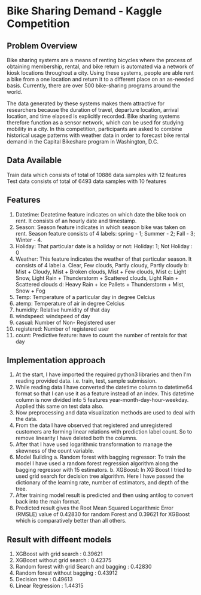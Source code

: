 # Bike Sharing Demand - Kaggle Competition
## Problem Overview
Bike sharing systems are a means of renting bicycles where the process of obtaining membership, rental, and bike return is automated via a network of kiosk locations throughout a city. Using these systems, people are able rent a bike from a one location and return it to a different place on an as-needed basis. Currently, there are over 500 bike-sharing programs around the world.

The data generated by these systems makes them attractive for researchers because the duration of travel, departure location, arrival location, and time elapsed is explicitly recorded. Bike sharing systems therefore function as a sensor network, which can be used for studying mobility in a city. In this competition, participants are asked to combine historical usage patterns with weather data in order to forecast bike rental demand in the Capital Bikeshare program in Washington, D.C.

## Data Available
Train data which consists of total of 10886 data samples with 12 features
Test data consists of total of 6493 data samples with 10 features

## Features
1. Datetime: Deatetime feature indicates on which date the bike took on rent. It consists of an hourly date and timestamp.
2. Season:  Season feature indicates in which season bike was taken on rent. Season feature consists of 4 labels: spring - 1; Summer - 2; Fall - 3; Winter - 4.
3. Holiday: That particular date is a holiday or not: Holiday: 1; Not Holiday : 0
4. Weather: This feature indicates the weather of that particular season. It consists of 4 label
   a. Clear, Few clouds, Partly cloudy, Partly cloudy
   b: Mist + Cloudy, Mist + Broken clouds, Mist + Few clouds, Mist
   c: Light Snow, Light Rain + Thunderstorm + Scattered clouds, Light Rain + Scattered clouds
   d: Heavy Rain + Ice Pallets + Thunderstorm + Mist, Snow + Fog
5. Temp:  Temperature of a particular day in degree Celcius
6. atemp: Temperature of air in degree Celcius
7. humidity: Relative humidity of that day
8. windspeed: windspeed of day
9. casual: Number of Non- Registered user
10. registered: Number of registered user
11. count: Predictive feature: have to count the number of rentals for that day

## Implementation approach
1. At the start, I have imported the required python3 libraries and then I'm reading provided data. i.e. train, test, sample submission.
2. While reading data I have converted the datetime column to datetime64 format so that I can use it as a feature instead of an index. This datetime column is now divided into 5 features year-month-day-hour-weekday. Applied this same on test data also.
3. Now preprocessing and data visualization methods are used to deal with the data.
4. From the data I have observed that registered and unregistered customers are forming linear relations with prediction label count. So to remove linearity I have deleted both the columns.
5. After that I have used logarithmic transformation to manage the skewness of the count variable.
6. Model Building
   a. Random forest with bagging regressor: To train the model I have used a random forest regression algorithm along the bagging regressor with 15 estimators.
   b. XGBoost: In XG Boost I tried to used grid search for decision tree algorithm. Here I have passed the dictionary of the learning rate, number of estimators, and depth of the tree.
8. After training model result is predicted and then using antilog to convert back into the main format.
9. Predicted result gives the Root Mean Squared Logarithmic Error (RMSLE) value of 0.42830 for random Forest and 0.39621 for XGBoost which is comparatively better than all others.

## Result with diffeent models
1. XGBoost with grid search : 0.39621
2. XGBoost without grid search : 0.42375
3. Random forest with grid Search and bagging : 0.42830
4. Random forest without bagging : 0.43912
5. Decision tree : 0.49613
6. Linear Regression : 1.44315
